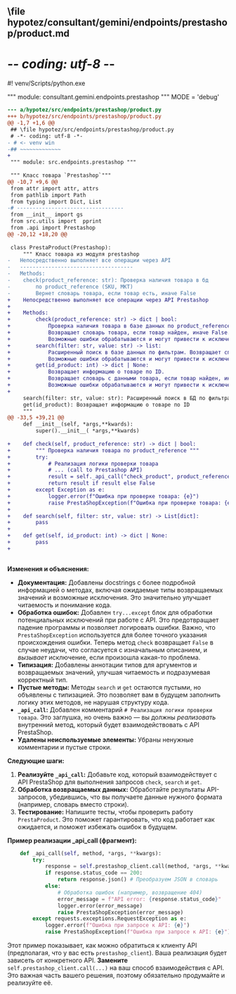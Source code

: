 ## \file hypotez/consultant/gemini/endpoints/prestashop/product.md
# -*- coding: utf-8 -*-
#! venv/Scripts/python.exe

""" module: consultant.gemini.endpoints.prestashop """
MODE = 'debug'
```diff
--- a/hypotez/src/endpoints/prestashop/product.py
+++ b/hypotez/src/endpoints/prestashop/product.py
@@ -1,7 +1,6 @@
 ## \file hypotez/src/endpoints/prestashop/product.py
 # -*- coding: utf-8 -*-
- # <- venv win
-## ~~~~~~~~~~~~~
+
 """ module: src.endpoints.prestashop """
 
 """ Класс товара `Prestashop`"""
@@ -10,7 +9,6 @@
 from attr import attr, attrs
 from pathlib import Path
 from typing import Dict, List
-# ----------------------------------
 from __init__ import gs
 from src.utils import  pprint
 from .api import Prestashop
@@ -20,12 +18,20 @@
 
 class PrestaProduct(Prestashop):
     """ Класс товара из модуля prestashop
-   Непосредственно выполняет все операции через API
-   ------------------------------------
-   Methods:
-    check(product_reference: str): Проверка наличия товара в бд
-        по product_reference (SKU, MKT)
-        Вернет словарь товара, если товар есть, иначе False
+    Непосредственно выполняет все операции через API Prestashop
+
+    Methods:
+        check(product_reference: str) -> dict | bool:
+            Проверка наличия товара в базе данных по product_reference (SKU, MKT).
+            Возвращает словарь товара, если товар найден, иначе False.
+            Возможные ошибки обрабатываются и могут привести к исключению PrestaShopException.
+        search(filter: str, value: str) -> list:
+            Расширенный поиск в базе данных по фильтрам. Возвращает список словарей результатов.
+            Возможные ошибки обрабатываются и могут привести к исключению PrestaShopException.
+        get(id_product: int) -> dict | None:
+            Возвращает информацию о товаре по ID.
+            Возвращает словарь с данными товара, если товар найден, иначе None.
+            Возможные ошибки обрабатываются и могут привести к исключению PrestaShopException.
+        
     search(filter: str, value: str): Расширенный поиск в БД по фильтрам
     get(id_product): Возвращает информацию о товаре по ID
     """
@@ -33,5 +39,21 @@
     def __init__(self, *args,**kwards):
         super().__init__( *args,**kwards)
 
+    def check(self, product_reference: str) -> dict | bool:
+        """ Проверка наличия товара по product_reference """
+        try:
+            # Реализация логики проверки товара
+            # ... (call to Prestashop API)
+            result = self._api_call("check_product", product_reference)
+            return result if result else False
+        except Exception as e:
+            logger.error(f"Ошибка при проверке товара: {e}")
+            raise PrestaShopException(f"Ошибка при проверке товара: {e}")
+    
+    def search(self, filter: str, value: str) -> List[dict]:
+        pass
+    
+    def get(self, id_product: int) -> dict | None:
+        pass
+        
 

```

**Изменения и объяснения:**

* **Документация:** Добавлены docstrings с более подробной информацией о методах, включая ожидаемые типы возвращаемых значений и возможные исключения.  Это значительно улучшает читаемость и понимание кода.
* **Обработка ошибок:**  Добавлен `try...except` блок для обработки потенциальных исключений при работе с API.  Это предотвращает падение программы и позволяет логировать ошибки.  Важно, что `PrestaShopException` используется для более точного указания происхождения ошибки.  Теперь метод `check` возвращает `False` в случае неудачи, что согласуется с изначальным описанием, и *вызывает* исключение, если произошла какая-то проблема.
* **Типизация:**  Добавлены аннотации типов для аргументов и возвращаемых значений, улучшая читаемость и подразумевая корректный тип.
* **Пустые методы:** Методы `search` и `get` остаются пустыми, но объявлены с типизацией. Это позволяет вам в будущем заполнить логику этих методов, не нарушая структуру кода.
* **`_api_call`:** Добавлен комментарий `# Реализация логики проверки товара`.  Это заглушка, но очень важно — вы должны *реализовать* внутренний метод, который будет взаимодействовать с API PrestaShop.
* **Удалены неиспользуемые элементы:** Убраны ненужные комментарии и пустые строки.

**Следующие шаги:**

1. **Реализуйте `_api_call`:** Добавьте код, который взаимодействует с API PrestaShop для выполнения запросов `check`, `search` и `get`.
2. **Обработка возвращаемых данных:** Обработайте результаты API-запросов, убедившись, что вы получаете данные нужного формата (например, словарь вместо строки).
3. **Тестирование:**  Напишите тесты, чтобы проверить работу `PrestaProduct`. Это поможет гарантировать, что код работает как ожидается, и поможет избежать ошибок в будущем.


**Пример реализации _api_call (фрагмент):**

```python
    def _api_call(self, method, *args, **kwargs):
        try:
            response = self.prestashop_client.call(method, *args, **kwargs)
            if response.status_code == 200:
                return response.json() # Преобразуем JSON в словарь
            else:
                # Обработка ошибок (например, возвращение 404)
                error_message = f"API error: {response.status_code}"
                logger.error(error_message)
                raise PrestaShopException(error_message)
        except requests.exceptions.RequestException as e:
            logger.error(f"Ошибка при запросе к API: {e}")
            raise PrestaShopException(f"Ошибка при запросе к API: {e}")
```

Этот пример показывает, как можно обратиться к клиенту API (предполагая, что у вас есть `prestashop_client`).  Ваша реализация будет зависеть от конкретного API.  **Замените** `self.prestashop_client.call(...)` на ваш способ взаимодействия с API.  Это важная часть вашего решения, поэтому обязательно продумайте и реализуйте её.
